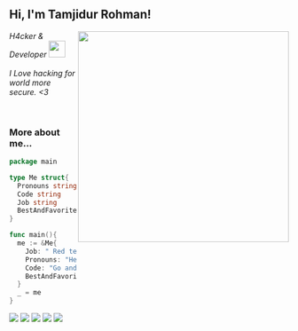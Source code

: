 <h2> Hi, I'm Tamjidur Rohman!</h2>
<img align='right' src="https://github-readme-stats.vercel.app/api?username=tamjid1971&show_icons=true&theme=radical" width="380">
<p><em>  H4cker & Developer  <img src="https://media.giphy.com/media/WUlplcMpOCEmTGBtBW/giphy.gif" width="30"><br><br>
   I Love hacking for world more secure. <3
  </em></p>

<br>


### More about me...
```go
package main

type Me struct{
  Pronouns string
  Code string
  Job string
  BestAndFavoriteSkill string
}

func main(){
  me := &Me{
    Job: " Red team that aims for a purple team.",
    Pronouns: "He/Him",
    Code: "Go and Python and Everythings",
    BestAndFavoriteSkill: "Web Hacking :D"
  }
  _ = me
}
```


[![](https://img.shields.io/twitter/follow/Tamjid_1971?color=gray&logo=twitter&label=%40Tamjid_1971&style=flat)](https://twitter.com/Tamjid_1971)
[![](https://img.shields.io/github/followers/tamjid1971?color=gray&label=%40tamjid1971&logo=GitHub)](https://github.com/tamjid1971)
[![](https://img.shields.io/github/stars/tamjid1971?color=gray&logo=GitHub)](https://github.com/tamjid1971)
[![](https://img.shields.io/badge/-hackerone-black?logo=hackerone&color=gray&style=flat)](https://hackerone.com/aits)
[![](https://img.shields.io/badge/LinkedIn-0077B5?style=flat&logo=linkedin&logoColor=white)](https://www.linkedin.com/in/tamjid1971)
